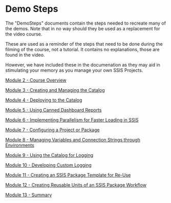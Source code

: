 ﻿# Demo Steps

The "DemoSteps" documents contain the steps needed to recreate many of the demos. Note that in no way should they be used as a replacement for the video course. 

These are used as a reminder of the steps that need to be done during the filming of the course, not a tutorial. It contains no explanations, those are found in the video. 

However, we have included these in the documenation as they may aid in stimulating your memory as you manage your own SSIS Projects.

[Module 2 - Course Overview](#m02)

[Module 3 - Creating and Managing the Catalog](DemoSteps_M03_Creating_and_Managing_The_Catalog.md)

[Module 4 - Deploying to the Catalog](DemoSteps_M04_Deploying_to_the_Catalog.md)

[Module 5 - Using Canned Dashboard Reports](DemoSteps_M05_Using_Canned_Dashboard_Reports.md)

[Module 6 - Implementing Parallelism for Faster Loading in SSIS](DemoSteps_M06_Implementing_Parallelism_for_Faster_Loading_in_SSIS.md)

[Module 7 - Configuring a Project or Package](DemoSteps_M07_Configuring_a_Project_or_Package.md)

[Module 8 - Managing Variables and Connection Strings through Environments](DemoSteps_M08_Managing_Variables_and_Connection_Strings_through_Environments.md)

[Module 9 - Using the Catalog for Logging](DemoSteps_M09_Using_the_Catalog_for_Logging.md)

[Module 10 - Developing Custom Logging](DemoSteps_M10_Developing_Custom_Logging.md)

[Module 11 - Creating an SSIS Package Template for Re-Use](DemoSteps_M11_Creating_an_SSIS_Package_Template_for_Reuse.md)

[Module 12 - Creating Reusable Units of an SSIS Package Workflow](DemoSteps_M12_Creating_Reusable_Units_of_an_SSIS_Package_Workflow.md)

[Module 13 - Summary](DemoSteps_M13_Summary.md)
